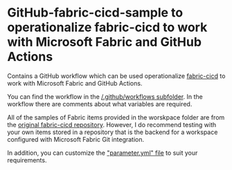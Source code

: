 # GitHub-fabric-cicd-sample to operationalize fabric-cicd to work with Microsoft Fabric and GitHub Actions
Contains a GitHub workflow which can be used operationalize [fabric-cicd](https://github.com/microsoft/fabric-cicd) to work with Microsoft Fabric and GitHub Actions. 

You can find the workflow in the [/.github/workflows subfolder](/.github/workflows). In the workflow there are comments about what variables are required.

All of the samples of Fabric items provided in the worskpace folder are from the [original fabric-cicd repository](https://github.com/microsoft/fabric-cicd). However, I do recommend testing with your own items stored in a repository that is the backend for a workspace configured with Microsoft Fabric Git integration.

In addition, you can customize the ["parameter.yml" file](/workspace/parameter.yml) to suit your requirements.
